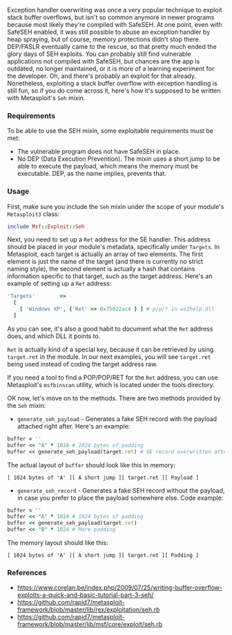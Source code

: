 Exception handler overwriting was once a very popular technique to exploit stack buffer overflows, but isn't so common anymore in newer programs because most likely they're compiled with SafeSEH. At one point, even with SafeSEH enabled, it was still possible to abuse an exception handler by heap spraying, but of course, memory protections didn't stop there. DEP/FASLR eventually came to the rescue, so that pretty much ended the glory days of SEH exploits. You can probably still find vulnerable applications not compiled with SafeSEH, but chances are the app is outdated, no longer maintained, or it is more of a learning experiment for the developer. Oh, and there's probably an exploit for that already. Nonetheless, exploiting a stack buffer overflow with exception handling is still fun, so if you do come across it, here's how it's supposed to be written with Metasploit's ```Seh``` mixin.

### Requirements

To be able to use the SEH mixin, some exploitable requirements must be met:

* The vulnerable program does not have SafeSEH in place.
* No DEP (Data Execution Prevention). The mixin uses a short jump to be able to execute the payload, which means the memory must be executable. DEP, as the name implies, prevents that.

### Usage

First, make sure you include the ```Seh``` mixin under the scope of your module's ```Metasploit3``` class:

```ruby
include Msf::Exploit::Seh
```

Next, you need to set up a ```Ret``` address for the SE handler. This address should be placed in your module's metadata, specifically under ```Targets```. In Metasploit, each target is actually an array of two elements. The first element is just the name of the target (and there is currently no strict naming style), the second element is actually a hash that contains information specific to that target, such as the target address. Here's an example of setting up a ```Ret``` address:

```ruby
'Targets'        =>
  [
    [ 'Windows XP', {'Ret' => 0x75022ac4 } ] # p/p/r in ws2help.dll
  ]
```

As you can see, it's also a good habit to document what the ```Ret``` address does, and which DLL it points to.

```Ret``` is actually kind of a special key, because it can be retrieved by using ```target.ret``` in the module. In our next examples, you will see ```target.ret``` being used instead of coding the target address raw.

If you need a tool to find a POP/POP/RET for the ```Ret``` address, you can use Metasploit's ```msfbinscan``` utility, which is located under the tools directory.

OK now, let's move on to the methods. There are two methods provided by the ```Seh``` mixin:

* ```generate_seh_payload``` - Generates a fake SEH record with the payload attached right after. Here's an example:

```ruby
buffer = ''
buffer << "A" * 1024 # 1024 bytes of padding
buffer << generate_seh_payload(target.ret) # SE record overwritten after 1024 bytes
```

The actual layout of ```buffer``` should look like this in memory:

```
[ 1024 bytes of 'A' ][ A short jump ][ target.ret ][ Payload ]
```

* ```generate_seh_record``` - Generates a fake SEH record without the payload, in case you prefer to place the payload somewhere else. Code example:

```ruby
buffer = ''
buffer << "A" * 1024 # 1024 bytes of padding
buffer << generate_seh_payload(target.ret)
buffer << "B" * 1024 # More padding
```

The memory layout should like this:

```
[ 1024 bytes of 'A' ][ A short jump ][ target.ret ][ Padding ]
```

### References

- <https://www.corelan.be/index.php/2009/07/25/writing-buffer-overflow-exploits-a-quick-and-basic-tutorial-part-3-seh/>
- <https://github.com/rapid7/metasploit-framework/blob/master/lib/rex/exploitation/seh.rb>
- <https://github.com/rapid7/metasploit-framework/blob/master/lib/msf/core/exploit/seh.rb>
